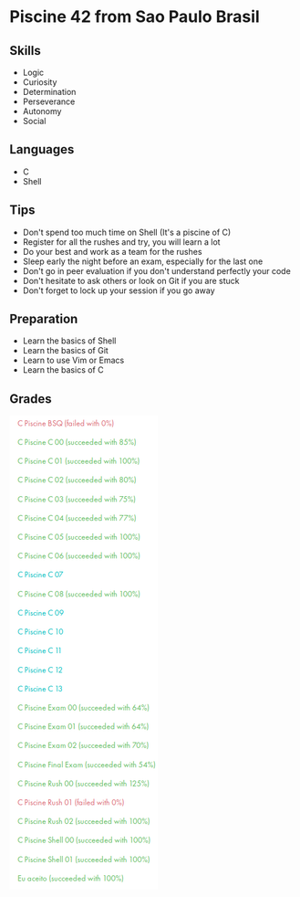 # Piscine 42 from Sao Paulo Brasil
## Skills
* Logic
* Curiosity
* Determination
* Perseverance
* Autonomy
* Social
## Languages
* C
* Shell
## Tips
* Don't spend too much time on Shell (It's a piscine of C)
* Register for all the rushes and try, you will learn a lot
* Do your best and work as a team for the rushes
* Sleep early the night before an exam, especially for the last one
* Don't go in peer evaluation if you don't understand perfectly your code
* Don't hesitate to ask others or look on Git if you are stuck
* Don't forget to lock up your session if you go away
## Preparation
* Learn the basics of Shell
* Learn the basics of Git
* Learn to use Vim or Emacs
* Learn the basics of C
## Grades
![Image Mark](PDF/IMG/mark.png)
